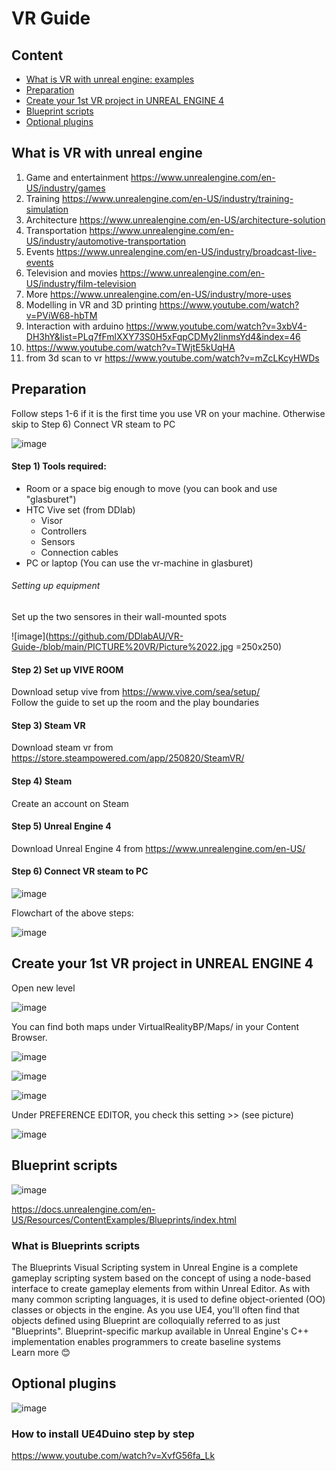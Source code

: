 # VR Guide

## Content 

* [What is VR with unreal engine: examples](#what-is-vr-with-unreal-engine)
* [Preparation](#preparation)
* [Create your 1st VR project in UNREAL ENGINE 4](#create-your-1st-vr-project-in-unreal-engine-4) 	
* [Blueprint scripts](#blueprint-scripts)
* [Optional plugins](#optional-plugins)


## What is VR with unreal engine

1) Game and entertainment https://www.unrealengine.com/en-US/industry/games  
2) Training  https://www.unrealengine.com/en-US/industry/training-simulation 
3) Architecture https://www.unrealengine.com/en-US/architecture-solution 
4) Transportation https://www.unrealengine.com/en-US/industry/automotive-transportation 
5) Events https://www.unrealengine.com/en-US/industry/broadcast-live-events 
6) Television and movies https://www.unrealengine.com/en-US/industry/film-television 
7) More https://www.unrealengine.com/en-US/industry/more-uses 
8) Modelling in VR and 3D printing   https://www.youtube.com/watch?v=PViW68-hbTM
9) Interaction with arduino   https://www.youtube.com/watch?v=3xbV4-DH3hY&list=PLq7fFmlXXY73S0H5xFqpCDMy2IinmsYd4&index=46
10) https://www.youtube.com/watch?v=TWjtE5kUqHA 
11) from 3d scan to vr https://www.youtube.com/watch?v=mZcLKcyHWDs 

## Preparation 
Follow steps 1-6 if it is the first time you use VR on your machine. Otherwise skip to Step 6) Connect VR steam to PC

![image](https://user-images.githubusercontent.com/46813348/114923107-b5c0e780-9e2c-11eb-84a5-40ce431ddf85.png)

#### Step 1) Tools required:
* Room or a space big enough to move (you can book and use "glasburet")
* HTC Vive set (from DDlab) 
  * Visor
  * Controllers 
  * Sensors  
  * Connection cables 
* PC or laptop (You can use the vr-machine in glasburet) 

###### Setting up equipment
Set up the two sensores in their wall-mounted spots

![image](https://github.com/DDlabAU/VR-Guide-/blob/main/PICTURE%20VR/Picture%2022.jpg =250x250)

#### Step 2) Set up VIVE ROOM 
Download setup vive from https://www.vive.com/sea/setup/   
Follow the guide to set up the room and the play boundaries


#### Step 3) Steam VR
Download steam vr from https://store.steampowered.com/app/250820/SteamVR/  


#### Step 4) Steam
Create an account on Steam


#### Step 5) Unreal Engine 4
Download Unreal Engine 4 from https://www.unrealengine.com/en-US/ 
  

#### Step 6) Connect VR steam to PC

![image](https://user-images.githubusercontent.com/46813348/114928939-79dd5080-9e33-11eb-8de3-94e358bb63ef.png)

Flowchart of the above steps: 

![image](https://user-images.githubusercontent.com/46813348/114925797-d6d70780-9e2f-11eb-9168-ab283f66842a.png)

## Create your 1st VR project in UNREAL ENGINE 4 

Open new level 

![image](https://user-images.githubusercontent.com/46813348/114923250-e43ec280-9e2c-11eb-8495-ae568ebb42ff.png)

You can find both maps under VirtualRealityBP/Maps/ in your Content Browser.
 
![image](https://user-images.githubusercontent.com/46813348/114925536-88296d80-9e2f-11eb-8a0a-48424d1a30b6.png)
 
![image](https://user-images.githubusercontent.com/46813348/114925477-72b44380-9e2f-11eb-8cfe-375095ad54b1.png)
 
![image](https://user-images.githubusercontent.com/46813348/114925365-4d273a00-9e2f-11eb-8e1e-286ba1591831.png)

Under PREFERENCE EDITOR, you check this setting >> (see picture)

![image](https://user-images.githubusercontent.com/46813348/114928264-af356e80-9e32-11eb-8252-48bb85184fa1.png)

## Blueprint scripts 

![image](https://user-images.githubusercontent.com/46813348/114925004-d8ec9680-9e2e-11eb-8523-b3ea66e388fc.png)
 
https://docs.unrealengine.com/en-US/Resources/ContentExamples/Blueprints/index.html 

### What is Blueprints scripts
The Blueprints Visual Scripting system in Unreal Engine is a complete gameplay scripting system based on the concept of using a node-based interface to create gameplay elements from within Unreal Editor. As with many common scripting languages, it is used to define object-oriented (OO) classes or objects in the engine. As you use UE4, you'll often find that objects defined using Blueprint are colloquially referred to as just "Blueprints". 
Blueprint-specific markup available in Unreal Engine's C++ implementation enables programmers to create baseline systems   
Learn more 😊  

## Optional plugins 

![image](https://user-images.githubusercontent.com/46813348/114923392-0e908000-9e2d-11eb-9f06-7a5eadc5850b.png)

### How to install UE4Duino step by step 
https://www.youtube.com/watch?v=XvfG56fa_Lk 
